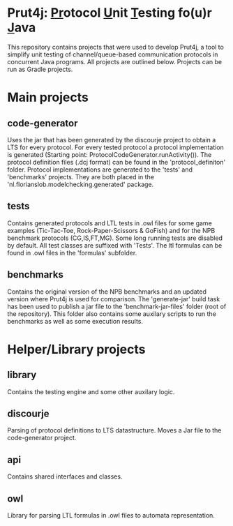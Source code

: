 # Prut4j: <ins>Pr</ins>otocol <ins>U</ins>nit <ins>T</ins>esting fo(u)r <ins>J</ins>ava

This repository contains projects that were used to develop Prut4j, a tool to simplify unit testing of channel/queue-based communication protocols in concurrent Java programs. All projects are outlined below. Projects can be run as Gradle projects. 

# Main projects
## code-generator
Uses the jar that has been generated by the discourje project to obtain a LTS for every protocol. For every tested protocol a protocol implementation is generated (Starting point: ProtocolCodeGenerator.runActivity()). The protocol definition files (.dcj format) can be found in the 'protocol_definiton' folder. Protocol implementations are generated to the 'tests' and 'benchmarks' projects. They are both placed in the 'nl.florianslob.modelchecking.generated' package.

## tests
Contains generated protocols and LTL tests in .owl files for some game examples (Tic-Tac-Toe, Rock-Paper-Scissors & GoFish) and for the NPB benchmark protocols (CG,IS,FT,MG). Some long running tests are disabled by default. All test classes are suffixed with 'Tests'. The ltl formulas can be found in .owl files in the 'formulas' subfolder.

## benchmarks
Contains the original version of the NPB benchmarks and an updated version where Prut4j is used for comparison. The 'generate-jar' build task has been used to publish a jar file to the 'benchmark-jar-files' folder (root of the repository). This folder also contains some auxilary scripts to run the benchmarks as well as some execution results.

# Helper/Library projects

## library
Contains the testing engine and some other auxilary logic.

## discourje
Parsing of protocol definitions to LTS datastructure. Moves a Jar file to the code-generator project. 

## api
Contains shared interfaces and classes.

## owl
Library for parsing LTL formulas in .owl files to automata representation.